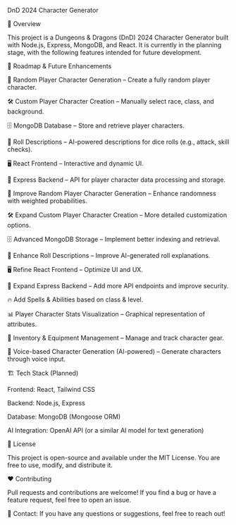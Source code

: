 DnD 2024 Character Generator

📌 Overview

This project is a Dungeons & Dragons (DnD) 2024 Character Generator built with Node.js, Express, MongoDB, and React. It is currently in the planning stage, with the following features intended for future development.

🎯 Roadmap & Future Enhancements

🎲 Random Player Character Generation – Create a fully random player character.

🛠️ Custom Player Character Creation – Manually select race, class, and background.

🗄️ MongoDB Database – Store and retrieve player characters.

📜 Roll Descriptions – AI-powered descriptions for dice rolls (e.g., attack, skill checks).

🖥️ React Frontend – Interactive and dynamic UI.

🔌 Express Backend – API for player character data processing and storage.

🎲 Improve Random Player Character Generation – Enhance randomness with weighted probabilities.

🛠️ Expand Custom Player Character Creation – More detailed customization options.

🗄️ Advanced MongoDB Storage – Implement better indexing and retrieval.

📜 Enhance Roll Descriptions – Improve AI-generated roll explanations.

🖥️ Refine React Frontend – Optimize UI and UX.

🔌 Expand Express Backend – Add more API endpoints and improve security.

🔥 Add Spells & Abilities based on class & level.

📊 Player Character Stats Visualization – Graphical representation of attributes.

🏹 Inventory & Equipment Management – Manage and track character gear.

🎤 Voice-based Character Generation (AI-powered) – Generate characters through voice input.

🏗️ Tech Stack (Planned)

Frontend: React, Tailwind CSS

Backend: Node.js, Express

Database: MongoDB (Mongoose ORM)

AI Integration: OpenAI API (or a similar AI model for text generation)

📝 License

This project is open-source and available under the MIT License. You are free to use, modify, and distribute it.

❤️ Contributing

Pull requests and contributions are welcome! If you find a bug or have a feature request, feel free to open an issue.

📧 Contact: If you have any questions or suggestions, feel free to reach out!